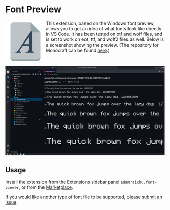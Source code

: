 # Font Preview

<!-- markdownlint-disable MD033 -->

<img style="float: left;" src="https://github.com/AdamRaichu/vscode-font-viewer/blob/main/file-font-icon.png?raw=true" alt="icon">

This extension, based on the Windows font preview, allows you to get an idea of what fonts look like directly in VS Code. It has been tested on otf and woff files, and is set to work on eot, ttf, and woff2 files as well. Below is a screenshot showing the preview. (The repository for Monocraft can be found [here](https://github.com/IdreesInc/Monocraft).)

<img style="margin-top: 15px;" src="https://raw.githubusercontent.com/AdamRaichu/vscode-font-viewer/main/screenshot.png" alt="screenshot">

## Usage

Install the extension from the Extensions sidebar panel `adamraichu.font-viewer`, or from the [Marketplace](https://marketplace.visualstudio.com/items?itemName=AdamRaichu.font-viewer).

If you would like another type of font file to be supported, please [submit an issue](https://github.com/AdamRaichu/vscode-font-viewer/issues/new/choose).
